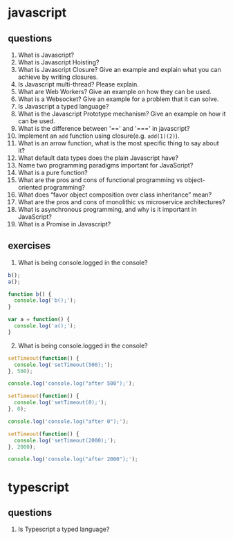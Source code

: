 # javascript

## questions
1. What is Javascript?
2. What is Javascript Hoisting?
3. What is Javascript Closure? Give an example and explain what you can achieve by writing closures.
4. Is Javascript multi-thread? Please explain.
5. What are Web Workers? Give an example on how they can be used.
6. What is a Websocket? Give an example for a problem that it can solve.
7. Is Javascript a typed language?
8. What is the Javascript Prototype mechanism? Give an example on how it can be used.
9. What is the difference between '==' and '===' in javascript?
10. Implement an `add` function using closure(e.g. `add(1)(2)`).
11. What is an arrow function, what is the most specific thing to say about it?
12. What default data types does the plain Javascript have?
13. Name two programming paradigms important for JavaScript?
14. What is a pure function?
15. What are the pros and cons of functional programming vs object-oriented programming?
16. What does “favor object composition over class inheritance” mean?
17. What are the pros and cons of monolithic vs microservice architectures?
18. What is asynchronous programming, and why is it important in JavaScript?
19. What is a Promise in Javascript?

## exercises
1. What is being console.logged in the console?
```js
b();
a();

function b() {
  console.log('b();');
}

var a = function() {
  console.log('a();');
}
```
2. What is being console.logged in the console?
```js
setTimeout(function() {
  console.log('setTimeout(500);');
}, 500);

console.log('console.log("after 500");');

setTimeout(function() {
  console.log('setTimeout(0);');
}, 0);

console.log('console.log("after 0");');

setTimeout(function() {
  console.log('setTimeout(2000);');
}, 2000);

console.log('console.log("after 2000");');
```

# typescript

## questions
1. Is Typescript a typed language?



